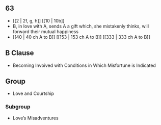 ## 63
- [[2 | 2f, g, h]] [[10 | 10b]] 
- B, in love with A, sends A a gift which, she mistakenly thinks, will forward their mutual happiness
- [[40 | 40 ch A to B]] [[153 | 153 ch A to B]] [[333 | 333 ch A to B]] 

## B Clause
- Becoming Invoived with Conditions in Which Misfortune is Indicated

## Group
- Love and Courtship

### Subgroup
- Love’s Misadventures

